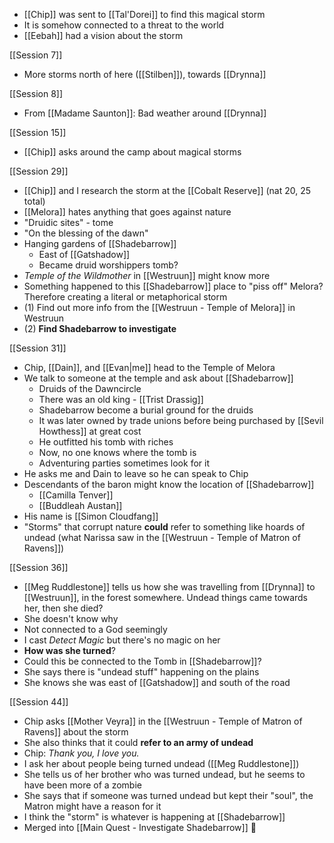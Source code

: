 - [[Chip]] was sent to [[Tal'Dorei]] to find this magical storm
- It is somehow connected to a threat to the world
- [[Eebah]] had a vision about the storm

[[Session 7]]
- More storms north of here ([[Stilben]]), towards [[Drynna]]

[[Session 8]]
- From [[Madame Saunton]]: Bad weather around [[Drynna]]

[[Session 15]]
* [[Chip]] asks around the camp about magical storms

[[Session 29]]
- [[Chip]] and I research the storm at the [[Cobalt Reserve]] (nat 20, 25 total)
- [[Melora]] hates anything that goes against nature
- "Druidic sites" - tome
- "On the blessing of the dawn"
- Hanging gardens of [[Shadebarrow]]
	- East of [[Gatshadow]]
	- Became druid worshippers tomb?
- *Temple of the Wildmother* in [[Westruun]] might know more
- Something happened to this [[Shadebarrow]] place to "piss off" Melora? Therefore creating a literal or metaphorical storm
- (1) Find out more info from the [[Westruun - Temple of Melora]] in Westruun
- (2) **Find Shadebarrow to investigate**

[[Session 31]]
- Chip, [[Dain]], and [[Evan|me]] head to the Temple of Melora
- We talk to someone at the temple and ask about [[Shadebarrow]]
	- Druids of the Dawncircle
	- There was an old king - [[Trist Drassig]]
	- Shadebarrow become a burial ground for the druids
	- It was later owned by trade unions before being purchased by [[Sevil Howthess]] at great cost
	- He outfitted his tomb with riches
	- Now, no one knows where the tomb is
	- Adventuring parties sometimes look for it
- He asks me and Dain to leave so he can speak to Chip
- Descendants of the baron might know the location of [[Shadebarrow]]
	- [[Camilla Tenver]]
	- [[Buddleah Austan]]
- His name is [[Simon Cloudfang]]
- "Storms" that corrupt nature **could** refer to something like hoards of undead (what Narissa saw in the [[Westruun - Temple of Matron of Ravens]])

[[Session 36]]
- [[Meg Ruddlestone]] tells us how she was travelling from [[Drynna]] to [[Westruun]], in the forest somewhere. Undead things came towards her, then she died?
- She doesn't know why
- Not connected to a God seemingly
- I cast *Detect Magic* but there's no magic on her
- **How was she turned**?
- Could this be connected to the Tomb in [[Shadebarrow]]?
- She says there is "undead stuff" happening on the plains
- She knows she was east of [[Gatshadow]] and south of the road

[[Session 44]]
- Chip asks [[Mother Veyra]] in the [[Westruun - Temple of Matron of Ravens]] about the storm
- She also thinks that it could **refer to an army of undead**
- Chip: *Thank you, I love you.*
- I ask her about people being turned undead ([[Meg Ruddlestone]])
- She tells us of her brother who was turned undead, but he seems to have been more of a zombie
- She says that if someone was turned undead but kept their "soul", the Matron might have a reason for it
- I think the "storm" is whatever is happening at [[Shadebarrow]]
- Merged into [[Main Quest - Investigate Shadebarrow]] 🔀